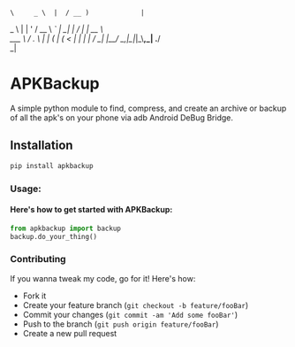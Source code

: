     \     _ \  |  / __ )             |                
   _ \   |   | ' /  __ \   _` |  __| |  / |   | __ \  
  ___ \  ___/  . \  |   | (   | (      <  |   | |   | 
_/    _\_|    _|\_\____/ \__,_|\___|_|\_\\__,_| .__/  
                                               _|     
# APKBackup

A simple python module  to find, compress, and create an archive or backup of all the apk's on your phone via adb Android DeBug Bridge.

## Installation

```bash
pip install apkbackup
```

### Usage: 

#### Here's how to get started with APKBackup: 

```py
from apkbackup import backup
backup.do_your_thing()
```

### Contributing

If you wanna tweak my code, go for it! Here's how:

* Fork it 
* Create your feature branch (`git checkout -b feature/fooBar`)
* Commit your changes (`git commit -am 'Add some fooBar'`)
* Push to the branch (`git push origin feature/fooBar`)
* Create a new pull request
